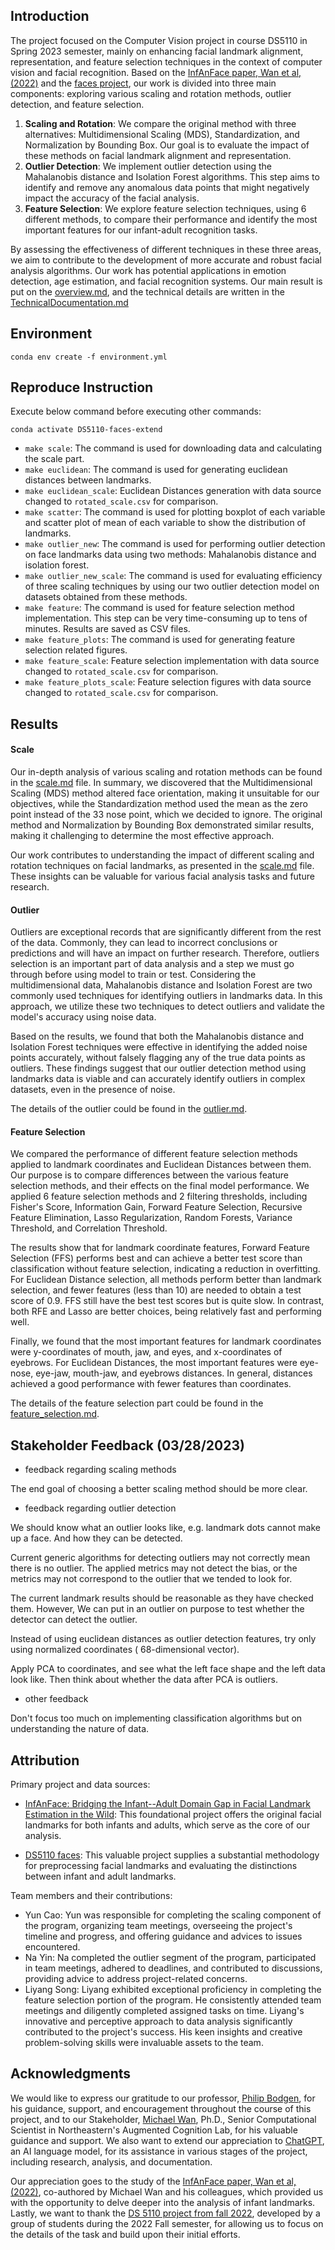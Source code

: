 ## Introduction

The project focused on the Computer Vision project in course DS5110 in Spring 2023 semester, mainly on enhancing facial
landmark alignment, representation, and feature selection techniques in the context of computer vision and facial
recognition. Based on the [InfAnFace paper, Wan et al, (2022)](https://arxiv.org/abs/2110.08935) and
the [faces project](https://github.com/ds5110/faces), our work is divided into three main components: exploring various
scaling and rotation methods, outlier detection, and feature selection.

1. **Scaling and Rotation**: We compare the original method with three alternatives: Multidimensional Scaling (MDS),
   Standardization, and Normalization by Bounding Box. Our goal is to evaluate the impact of these methods on facial
   landmark alignment and representation.
2. **Outlier Detection**: We implement outlier detection using the Mahalanobis distance and Isolation Forest algorithms.
   This step aims to identify and remove any anomalous data points that might negatively impact the accuracy of the
   facial analysis.
3. **Feature Selection**: We explore feature selection techniques, using 6 different methods, to compare their
   performance and identify the most important features for our infant-adult recognition tasks.

By assessing the effectiveness of different techniques in these three areas, we aim to contribute to the development of
more accurate and robust facial analysis algorithms. Our work has potential applications in emotion detection, age
estimation, and facial recognition systems. Our main result is put on the [overview.md](./docs/overview.md), and the
technical details are written in the [TechnicalDocumentation.md](./TechnicalDocumentation.md)

## Environment

```shell
conda env create -f environment.yml
```

## Reproduce Instruction

Execute below command before executing other commands:

```shell
conda activate DS5110-faces-extend
```

- `make scale`: The command is used for downloading data and calculating the scale part.
- `make euclidean`: The command is used for generating euclidean distances between landmarks.
- `make euclidean_scale`: Euclidean Distances generation with data source changed to `rotated_scale.csv` for comparison.
- `make scatter`: The command is used for plotting boxplot of each variable and scatter plot of mean of each variable to
  show the distribution of landmarks.
- `make outlier_new`: The command is used for performing outlier detection on face landmarks data using two methods:
  Mahalanobis distance and isolation forest.
- `make outlier_new_scale`: The command is used for evaluating efficiency of three scaling techniques by using our two
  outlier detection model on datasets obtained from these methods.
- `make feature`: The command is used for feature selection method implementation. This step can be very time-consuming
  up to tens of minutes. Results are saved as CSV files.
- `make feature_plots`: The command is used for generating feature selection related figures.
- `make feature_scale`: Feature selection implementation with data source changed to `rotated_scale.csv` for comparison.
- `make feature_plots_scale`: Feature selection figures with data source changed to `rotated_scale.csv` for comparison.

## Results

#### Scale

Our in-depth analysis of various scaling and rotation methods can be found in the [scale.md](./docs/scale.md)  file. In
summary, we
discovered that the Multidimensional Scaling (MDS) method altered face orientation, making it unsuitable for our
objectives, while the Standardization method used the mean as the zero point instead of the 33 nose point, which we
decided to ignore. The original
method and Normalization by Bounding Box demonstrated similar results, making it challenging to determine the most
effective approach.

Our work contributes to understanding the impact of different scaling and rotation techniques on facial landmarks, as
presented in the [scale.md](./docs/scale.md)  file. These insights can be valuable for various facial analysis tasks and
future research.

#### Outlier

Outliers are exceptional records that are significantly different from the rest of the data. Commonly, they can lead to
incorrect conclusions or predictions and will have an impact on further research. Therefore, outliers selection is an
important part of data analysis and a step we must go through before using model to train or test. Considering the
multidimensional data, Mahalanobis distance and Isolation Forest are two commonly used techniques for identifying
outliers in landmarks data. In this approach, we utilize these two techniques to detect outliers and validate the
model's accuracy using noise data.

Based on the results, we found that both the Mahalanobis distance and Isolation Forest techniques were effective in
identifying the added noise points accurately, without falsely flagging any of the true data points as outliers. These
findings suggest that our outlier detection method using landmarks data is viable and can accurately identify outliers
in complex datasets, even in the presence of noise.

The details of the outlier could be found in the [outlier.md](./docs/outlier.md).

#### Feature Selection

We compared the performance of different feature selection methods applied to landmark coordinates and Euclidean
Distances between them. Our purpose is to compare differences between the various feature selection methods, and their
effects on the final model performance. We applied 6 feature selection methods and 2 filtering thresholds, including
Fisher's Score, Information Gain, Forward Feature Selection, Recursive Feature Elimination, Lasso Regularization, Random
Forests, Variance Threshold, and Correlation Threshold.

The results show that for landmark coordinate features, Forward Feature Selection (FFS) performs best and can achieve a
better test score than classification without feature selection, indicating a reduction in overfitting. For Euclidean
Distance selection, all methods perform better than landmark selection, and fewer features (less than 10) are needed to
obtain a test score of 0.9. FFS still have the best test scores but is quite slow. In contrast, both RFE and Lasso are
better choices, being relatively fast and performing well.

Finally, we found that the most important features for landmark coordinates were y-coordinates of mouth, jaw, and eyes,
and x-coordinates of eyebrows. For Euclidean Distances, the most important features were eye-nose, eye-jaw, mouth-jaw,
and eyebrows distances. In general, distances achieved a good performance with fewer features than coordinates.

The details of the feature selection part could be found in the [feature_selection.md](./docs/feature_selection.md).

## Stakeholder Feedback (03/28/2023)

- feedback regarding scaling methods

The end goal of choosing a better scaling method should be more clear.

- feedback regarding outlier detection

We should know what an outlier looks like, e.g. landmark dots cannot make up a face. And how they can be detected.

Current generic algorithms for detecting outliers may not correctly mean there is no outlier. The applied metrics may
not detect the bias, or the metrics may not correspond to the outlier that we tended to look for.

The current landmark results should be reasonable as they have checked them. However, We can put in an outlier on
purpose to test whether the detector can detect the outlier.

Instead of using euclidean distances as outlier detection features, try only using normalized coordinates (
68-dimensional vector).

Apply PCA to coordinates, and see what the left face shape and the left data look like. Then think about whether the
data after PCA is outliers.

- other feedback

Don't focus too much on implementing classification algorithms but on understanding the nature of data.

## Attribution

Primary project and data sources:

- [InfAnFace: Bridging the Infant--Adult Domain Gap in Facial Landmark Estimation in the Wild](https://github.com/ostadabbas/Infant-Facial-Landmark-Detection-and-Tracking):
  This foundational project offers the original facial landmarks for both infants and adults, which serve as the core of
  our analysis.

- [DS5110 faces](https://github.com/ds5110/faces): This valuable project supplies a substantial methodology for
  preprocessing facial landmarks and evaluating the distinctions between infant and adult landmarks.

Team members and their contributions:

- Yun Cao: Yun was responsible for completing the scaling component of the program, organizing team meetings, overseeing
  the project's timeline and progress, and offering guidance and advices to issues encountered.
- Na Yin: Na completed the outlier segment of the program, participated in team meetings, adhered to deadlines, and
  contributed to discussions, providing advice to address project-related concerns.
- Liyang Song: Liyang exhibited exceptional proficiency in completing the feature selection portion of the program. He
  consistently attended team meetings and diligently completed assigned tasks on time. Liyang's innovative and
  perceptive approach to data analysis significantly contributed to the project's success. His keen insights and
  creative problem-solving skills were invaluable assets to the team.

## Acknowledgments

We would like to express our gratitude to our
professor, [Philip Bodgen](https://www.khoury.northeastern.edu/people/philip-bogden/), for his guidance, support, and
encouragement
throughout the course of this project, and to our
Stakeholder, [Michael Wan](https://roux.northeastern.edu/people/michael-wan/), Ph.D., Senior Computational Scientist in
Northeastern's Augmented Cognition Lab, for his valuable guidance and support. We also want to extend our appreciation
to [ChatGPT](https://chat.openai.com/), an AI language model, for its assistance in various stages of the project,
including research, analysis, and
documentation.

Our appreciation goes to the study of the [InfAnFace paper, Wan et al, (2022)](https://arxiv.org/abs/2110.08935),
co-authored by Michael Wan and his
colleagues, which provided us with the opportunity to delve deeper into the analysis of infant landmarks. Lastly, we
want to thank the [DS 5110 project from fall 2022](https://github.com/ds5110/faces), developed by a group of students
during the 2022 Fall semester, for
allowing us to focus on the details of the task and build upon their initial efforts.